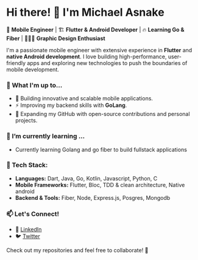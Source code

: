 <!--
**michael-a97/michael-a97** is a ✨ _special_ ✨ repository because its `README.md` (this file) appears on your GitHub profile.

Here are some ideas to get you started:

- 🔭 I’m currently working on ...
- 🌱 I’m currently learning ...
- 👯 I’m looking to collaborate on ...
- 🤔 I’m looking for help with ...
- 💬 Ask me about ...
- 📫 How to reach me: ...
- 😄 Pronouns: ...
- ⚡ Fun fact: ...
-->


# Hi there! 👋 I'm Michael Asnake

🚀 **Mobile Engineer** | 🏗️ **Flutter & Android Developer** | 🔥 **Learning Go & Fiber** | 👨🏽‍🎨 **Graphic Design Enthusiast**

I'm a passionate mobile engineer with extensive experience in **Flutter** and **native Android development**. I love building high-performance, user-friendly apps and exploring new technologies to push the boundaries of mobile development.

### 🔭 What I'm up to...

- 📱 Building innovative and scalable mobile applications.
- ⚡ Improving my backend skills with **GoLang**.
- 🎯 Expanding my GitHub with open-source contributions and personal projects.

### 🌱 I’m currently learning ...
- Currently learning Golang and go fiber to build fullstack applications
  
### 🔧 Tech Stack:

- **Languages:** Dart, Java, Go, Kotlin, Javascript, Python, C
- **Mobile Frameworks:** Flutter, Bloc, TDD & clean architecture, Native android
- **Backend & Tools:**  Fiber, Node, Express.js, Posgres, Mongodb


### 📫 Let's Connect!

- 💼 [LinkedIn](https://www.linkedin.com/in/michael-asnake/)
- 🐦 [Twitter](https://x.com/catchy_usrname)

Check out my repositories and feel free to collaborate! 🚀

